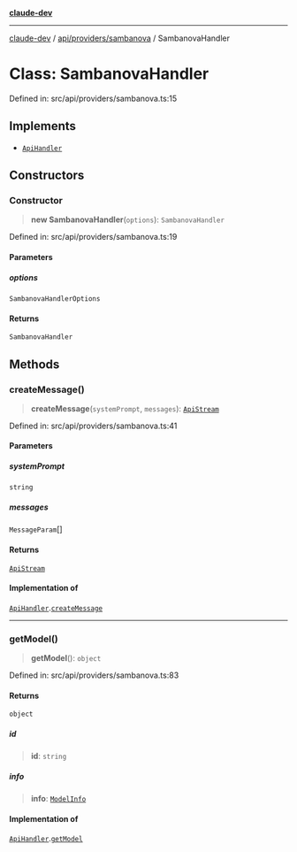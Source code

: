 [**claude-dev**](../../../../README.md)

***

[claude-dev](../../../../README.md) / [api/providers/sambanova](../README.md) / SambanovaHandler

# Class: SambanovaHandler

Defined in: src/api/providers/sambanova.ts:15

## Implements

- [`ApiHandler`](../../../interfaces/ApiHandler.md)

## Constructors

### Constructor

> **new SambanovaHandler**(`options`): `SambanovaHandler`

Defined in: src/api/providers/sambanova.ts:19

#### Parameters

##### options

`SambanovaHandlerOptions`

#### Returns

`SambanovaHandler`

## Methods

### createMessage()

> **createMessage**(`systemPrompt`, `messages`): [`ApiStream`](../../../transform/stream/type-aliases/ApiStream.md)

Defined in: src/api/providers/sambanova.ts:41

#### Parameters

##### systemPrompt

`string`

##### messages

`MessageParam`[]

#### Returns

[`ApiStream`](../../../transform/stream/type-aliases/ApiStream.md)

#### Implementation of

[`ApiHandler`](../../../interfaces/ApiHandler.md).[`createMessage`](../../../interfaces/ApiHandler.md#createmessage)

***

### getModel()

> **getModel**(): `object`

Defined in: src/api/providers/sambanova.ts:83

#### Returns

`object`

##### id

> **id**: `string`

##### info

> **info**: [`ModelInfo`](../../../../shared/api/interfaces/ModelInfo.md)

#### Implementation of

[`ApiHandler`](../../../interfaces/ApiHandler.md).[`getModel`](../../../interfaces/ApiHandler.md#getmodel)

